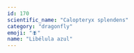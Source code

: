 ```yaml
---
id: 170
scientific_name: "Calopteryx splendens"
category: "dragonfly"
emoji: "🪰"
name: "Libélula azul"
---
```

